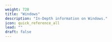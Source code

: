 ```yaml
---
weight: 728
title: "Windows"
description: "In-Depth information on Windows."
icon: quick_reference_all
lead: ""
draft: false
---
```

